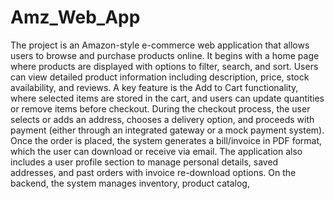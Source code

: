 # Amz_Web_App
The project is an Amazon-style e-commerce web application that allows users to browse and purchase products online. It begins with a home page where products are displayed with options to filter, search, and sort. Users can view detailed product information including description, price, stock availability, and reviews. A key feature is the Add to Cart functionality, where selected items are stored in the cart, and users can update quantities or remove items before checkout. During the checkout process, the user selects or adds an address, chooses a delivery option, and proceeds with payment (either through an integrated gateway or a mock payment system). Once the order is placed, the system generates a bill/invoice in PDF format, which the user can download or receive via email. The application also includes a user profile section to manage personal details, saved addresses, and past orders with invoice re-download options. On the backend, the system manages inventory, product catalog,
